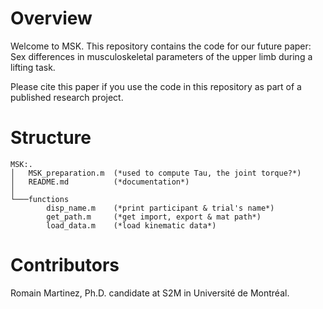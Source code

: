 # Overview
Welcome to MSK. This repository contains the code for our future paper: Sex differences in musculoskeletal parameters of the upper limb during a lifting task.

Please cite this paper if you use the code in this repository as part of a published research project.

# Structure
```
MSK:.
│   MSK_preparation.m  (*used to compute Tau, the joint torque?*)
│   README.md          (*documentation*)
│   
└───functions
        disp_name.m    (*print participant & trial's name*)
        get_path.m     (*get import, export & mat path*)
        load_data.m    (*load kinematic data*)
```
# Contributors
Romain Martinez, Ph.D. candidate at S2M in Université de Montréal.
